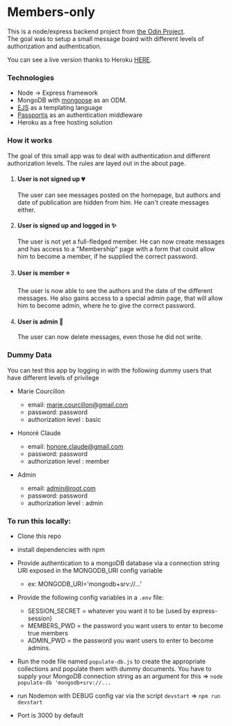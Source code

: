 # Members-only

This is a node/express backend project from [the Odin Project](https://www.theodinproject.com).  
The goal was to setup a small message board with different levels of authorization and authentication.

You can see a live version thanks to Heroku [HERE](https://calm-castle-28467.herokuapp.com/).

### Technologies
* Node -> Express framework
* MongoDB with [mongoose](https://mongoosejs.com/) as an ODM.
* [EJS](https://ejs.co/) as a templating language
* [Passportjs](http://www.passportjs.org/) as an authentication middleware
* Heroku as a free hosting solution

### How it works
The goal of this small app was to deal with authentication and different authorization levels. The rules are layed out in the about page.

1. #### User is not signed up :broken_heart:	
   The user can see messages posted on the homepage, but authors and date of publication are hidden from him. He can't create  messages either.

2. #### User is signed up and logged in :sparkles:
   The user is not yet a full-fledged member. He can now create messages and has access to a "Membership" page with a form that could allow him to become a member, if he supplied the correct password.
   
3. #### User is member :star:
   The user is now able to see the authors and the date of the different messages. He also gains access to a special admin page, that will allow him to become admin, where he to give the correct password.

4. #### User is admin :star2:
    The user can now delete messages, even those he did not write.
  
### Dummy Data
  You can test this app by logging in with the following dummy users that have different levels of privilege
  * Marie Courcillon
    * email: marie.courcillon@gmail.com
    * password: password
    * authorization level : basic
    
  * Honoré Claude
    * email: honore.claude@gmail.com
    * password: password
    * authorization level : member
        
  * Admin
    * email: admin@root.com
    * password: password
    * authorization level : admin

### To run this locally:
* Clone this repo
* install dependencies with npm
* Provide authentication to a mongoDB database via a connection string URI exposed in the MONGODB_URI config variable
  * ex: MONGODB_URI='mongodb+srv://...'
* Provide the following config variables in a `.env` file:
  * SESSION_SECRET = whatever you want it to be (used by express-session)
  * MEMBERS_PWD = the password you want users to enter to become true members
  * ADMIN_PWD = the password you want users to enter to become admins.

* Run the node file named `populate-db.js` to create the appropriate collections and populate them with dummy documents. 
You have to supply your MongoDB connection string as an argument for this => `node populate-db 'mongodb+srv://...`
* run Nodemon with DEBUG config var via the script `devstart` => `npm run devstart`
* Port is 3000 by default
